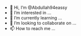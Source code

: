 - 👋 Hi, I’m @Abdullah94eassy
- 👀 I’m interested in ...
- 🌱 I’m currently learning ...
- 💞️ I’m looking to collaborate on ...
- 📫 How to reach me ...

<!---
Abdullah94eassy/Abdullah94eassy is a ✨ special ✨ repository because its `README.md` (this file) appears on your GitHub profile.
You can click the Preview link to take a look at your changes.
--->

